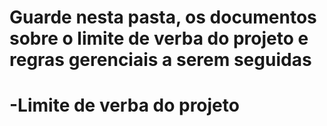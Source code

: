 # Guarde nesta pasta, os documentos sobre o limite de verba do projeto e regras gerenciais a serem seguidas
# -Limite de verba do projeto